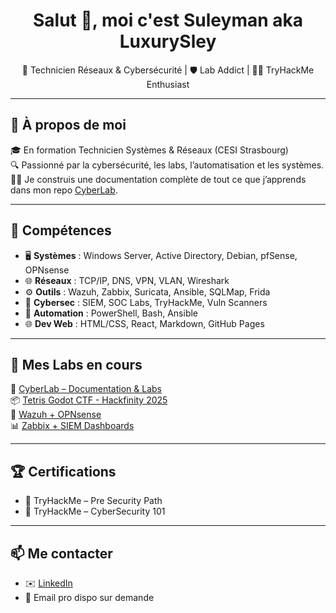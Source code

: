 <h1 align="center">Salut 👋, moi c'est Suleyman aka LuxurySley</h1>
<p align="center">
  🔧 Technicien Réseaux & Cybersécurité | 🛡️ Lab Addict | 👨‍💻 TryHackMe Enthusiast
</p>

---

## 🚀 À propos de moi

🎓 En formation Technicien Systèmes & Réseaux (CESI Strasbourg)  
🔍 Passionné par la cybersécurité, les labs, l’automatisation et les systèmes.  
👨‍💻 Je construis une documentation complète de tout ce que j’apprends dans mon repo [CyberLab](https://github.com/Spaghetih/spaghetih.github.io).

---

## 🧰 Compétences

- 🖥️ **Systèmes** : Windows Server, Active Directory, Debian, pfSense, OPNsense  
- 🌐 **Réseaux** : TCP/IP, DNS, VPN, VLAN, Wireshark  
- ⚙️ **Outils** : Wazuh, Zabbix, Suricata, Ansible, SQLMap, Frida  
- 🔐 **Cybersec** : SIEM, SOC Labs, TryHackMe, Vuln Scanners  
- 🔄 **Automation** : PowerShell, Bash, Ansible  
- 🌐 **Dev Web** : HTML/CSS, React, Markdown, GitHub Pages

---

## 🧪 Mes Labs en cours

🧠 [CyberLab – Documentation & Labs](https://github.com/Spaghetih/spaghetih.github.io)  
📦 [Tetris Godot CTF - Hackfinity 2025](https://github.com/Spaghetih/spaghetih.github.io/blob/main/Tetris-Hackfinity2025/README.md)  
🔧 [Wazuh + OPNsense](https://github.com/Spaghetih/spaghetih.github.io/blob/main/OPNsense%2BWazuh/Lab_OPNsense_Wazuh.md)  
📊 [Zabbix + SIEM Dashboards](https://github.com/Spaghetih/spaghetih.github.io/blob/main/Zabbix%2BWazuh/Wazuh_Zabbix_Integration.md)

---

## 🏆 Certifications

- 🏅 TryHackMe – Pre Security Path
- 🏅 TryHackMe – CyberSecurity 101

---

## 📫 Me contacter

- ✉️ [LinkedIn](https://www.linkedin.com/in/suleyman-unver/)
- 📧 Email pro dispo sur demande
